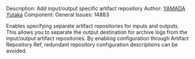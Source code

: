 Description: Add input/output specific artifact repository
Author: [YAMADA Yutaka](https://github.com/yamadayutaka)
Component: General
Issues: 14883

Enables specifying separate artifact repositories for inputs and outputs.
This allows you to separate the output destination for archive logs from the input/output artifact repositories.
By enabling configuration through Artifact Repository Ref, redundant repository configuration descriptions can be avoided.